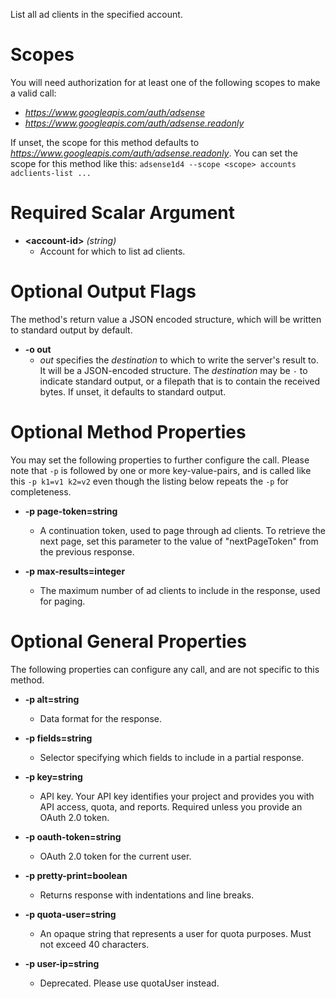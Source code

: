 List all ad clients in the specified account.
# Scopes

You will need authorization for at least one of the following scopes to make a valid call:

* *https://www.googleapis.com/auth/adsense*
* *https://www.googleapis.com/auth/adsense.readonly*

If unset, the scope for this method defaults to *https://www.googleapis.com/auth/adsense.readonly*.
You can set the scope for this method like this: `adsense1d4 --scope <scope> accounts adclients-list ...`
# Required Scalar Argument
* **&lt;account-id&gt;** *(string)*
    - Account for which to list ad clients.

# Optional Output Flags

The method's return value a JSON encoded structure, which will be written to standard output by default.

* **-o out**
    - *out* specifies the *destination* to which to write the server's result to.
      It will be a JSON-encoded structure.
      The *destination* may be `-` to indicate standard output, or a filepath that is to contain the received bytes.
      If unset, it defaults to standard output.
# Optional Method Properties

You may set the following properties to further configure the call. Please note that `-p` is followed by one 
or more key-value-pairs, and is called like this `-p k1=v1 k2=v2` even though the listing below repeats the
`-p` for completeness.

* **-p page-token=string**
    - A continuation token, used to page through ad clients. To retrieve the next page, set this parameter to the value of &#34;nextPageToken&#34; from the previous response.

* **-p max-results=integer**
    - The maximum number of ad clients to include in the response, used for paging.

# Optional General Properties

The following properties can configure any call, and are not specific to this method.

* **-p alt=string**
    - Data format for the response.

* **-p fields=string**
    - Selector specifying which fields to include in a partial response.

* **-p key=string**
    - API key. Your API key identifies your project and provides you with API access, quota, and reports. Required unless you provide an OAuth 2.0 token.

* **-p oauth-token=string**
    - OAuth 2.0 token for the current user.

* **-p pretty-print=boolean**
    - Returns response with indentations and line breaks.

* **-p quota-user=string**
    - An opaque string that represents a user for quota purposes. Must not exceed 40 characters.

* **-p user-ip=string**
    - Deprecated. Please use quotaUser instead.
